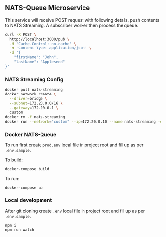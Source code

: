 ## NATS-Queue Microservice
This service will receive POST request with following details, push contents to NATS Streaming. A subscriber worker then process the queue.
```bash
curl -X POST \
  http://localhost:3000/pub \
  -H 'Cache-Control: no-cache' \
  -H 'Content-Type: application/json' \
  -d '{
	"firstName": "John",
	"lastName": "Appleseed"
}'
```
### NATS Streaming Config

```bash
docker pull nats-streaming
docker network create \
  --driver=bridge \
  --subnet=172.20.0.0/16 \
  --gateway=172.20.0.1 \
  custom
docker rm -f nats-streaming
docker run --network="custom" --ip=172.20.0.10 --name nats-streaming -d -p 4222:4222 -p 8222:8222 nats-streaming -store file -dir datastore
```

### Docker NATS-Queue
To run first create `prod.env` local file in project root and fill up as per `.env.sample`.

To build:
```bash
docker-compose build
```
To run:

```bash
docker-compose up
```

### Local development

After git cloning create `.env` local file in project root and fill up as per `.env.sample`.

```
npm i
npm run watch
```

